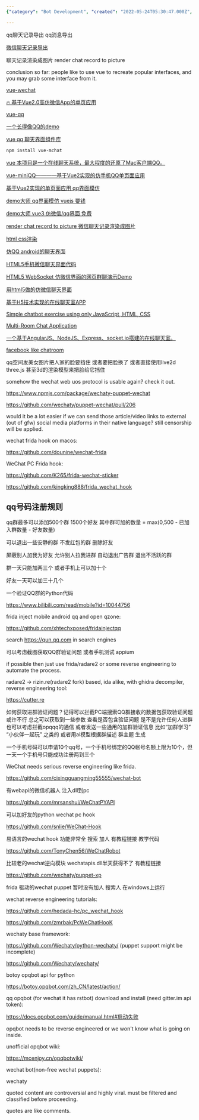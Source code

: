 ```yaml
---
{"category": "Bot Development", "created": "2022-05-24T05:30:47.000Z", "date": "2022-05-24 05:30:47", "description": "This article provides insights on creating QQ-style chat interfaces using Vue, and offers a list of useful GitHub repositories for WeChat API, bot development, and reverse engineering tools. It emphasizes the significance of implementing content filtering and classification to prevent any potential controversies.", "modified": "2022-08-18T07:49:16.823Z", "tags": ["chatbot", "conversation", "information gathering", "pyjom", "scraping", "video generator"], "title": "Qq 微信 信息提取 Bot搭建"}

---
```


qq聊天记录导出 qq消息导出

[微信聊天记录导出](https://github.com/ppwwyyxx/wechat-dump)

聊天记录渲染成图片 render chat record to picture

conclusion so far: people like to use vue to recreate popular interfaces, and you may grab some interface from it.

[vue-wechat](https://github.com/useryangtao/vue-wechat)

[🔥 基于Vue2.0高仿微信App的单页应用](https://github.com/zhaohaodang/vue-WeChat)

[vue-qq](https://github.com/lensh/vue-qq)

[一个长得像QQ的demo](https://github.com/lensh/vue-qq)

[vue qq 聊天界面组件库](https://blog.csdn.net/weixin_45783387/article/details/121595190)

```bash
npm install vue-mchat

```

[vue 本项目是一个在线聊天系统，最大程度的还原了Mac客户端QQ。](https://github.com/likaia/chat-system)

[vue-miniQQ————基于Vue2实现的仿手机QQ单页面应用](https://github.com/jiangqizheng/vue-MiniQQ)

[基于Vue2实现的单页面应用 qq界面模仿](https://github.com/lvzhenbang/vue2-qq)

[demo大师 qq界面模仿 vuejs 要钱](http://www.demodashi.com/demo/12539.html)

[demo大师 vue3 仿微信/qq界面 免费](http://www.demodashi.com/demo/17893.html)

[render chat record to picture 微信聊天记录渲染成图片](https://github.com/ppwwyyxx/wechat-dump/blob/master/dump-html.py)

[html css渲染](https://blog.csdn.net/weixin_42298415/article/details/117871213)

[仿QQ android的聊天界面](https://github.com/zb-tjw/imooc_tuling)

[HTML5手机微信聊天界面代码](https://blog.csdn.net/weixin_30745553/article/details/98240195)

[HTML5 WebSocket 仿微信界面的网页群聊演示Demo](https://gitee.com/ydq/WebChat?_from=gitee_search)

[用html5做的仿微信聊天界面](https://gitee.com/qjx378/wxchat?_from=gitee_search)

[基于H5技术实现的在线聊天室APP](https://github.com/helpcode/chat-room)

[Simple chatbot exercise using only JavaScript, HTML, CSS](https://github.com/sylviapap/chatbot)

[Multi-Room Chat Application](https://github.com/uditalias/chat-nodejs)

[一个基于AngularJS、NodeJS、Express、socket.io搭建的在线聊天室。](https://github.com/sheila1227/ChatRoom-AngularJS)

[facebook like chatroom](https://github.com/shaadomanthra/facebook-like-chat)

qq空间发美女图片把人家的脸要挡住 或者要把脸换了 或者直接使用live2d three.js 甚至3d的渲染模型来把脸给它挡住

somehow the wechat web uos protocol is usable again? check it out.

https://www.npmjs.com/package/wechaty-puppet-wechat

https://github.com/wechaty/puppet-wechat/pull/206

would it be a lot easier if we can send those article/video links to external (out of gfw) social media platforms in their native language? still censorship will be applied.

wechat frida hook on macos:

https://github.com/dounine/wechat-frida

WeChat PC Frida hook:

https://github.com/K265/frida-wechat-sticker

https://github.com/kingking888/frida_wechat_hook

## qq号码注册规则

qq群最多可以添加500个群 1500个好友 其中群可加的数量 = max(0,500 - 已加入群数量 - 好友数量)

可以退出一些安静的群 不发红包的群 删除好友

屏蔽别人加我为好友 允许别人拉我进群 自动退出广告群 退出不活跃的群

群一天只能加两三个 或者手机上可以加十个

好友一天可以加三十几个

一个验证QQ群的Python代码

https://www.bilibili.com/read/mobile?id=10044756

frida inject mobile android qq and open qzone:

https://github.com/xhtechxposed/fridainjectqq

search https://qun.qq.com in search engines

可以考虑截图获取QQ群验证问题 或者手机测试 appium

if possible then just use frida/radare2 or some reverse engineering to automate the process.

radare2 -> rizin.re(radare2 fork) based, ida alike, with ghidra decompiler, reverse engineering tool:

https://cutter.re

如何获取进群验证问题？记得可以拦截PC端搜索QQ群接收的数据包获取验证问题 或许不行 总之可以获取到一些参数 查看是否包含验证问题 是不是允许任何人进群 也可以考虑拦截opqqq的通信 或者发送一些通用的加群验证信息 比如“加群学习” “小伙伴一起玩” 之类的 或者用ai模型根据群描述 群主题 生成

一个手机号码可以申请10个qq号，一个手机号绑定的QQ帐号名额上限为10个，但一天一个手机号只能成功注册两到三个

WeChat needs serious reverse engineering like frida.

https://github.com/cixingguangming55555/wechat-bot

有webapi的微信机器人 注入dll到pc

https://github.com/mrsanshui/WeChatPYAPI

可以加好友的python wechat pc hook

https://github.com/snlie/WeChat-Hook

易语言的wechat hook 功能非常全 搜索 加人 有教程链接 教学代码

https://github.com/TonyChen56/WeChatRobot

比较老的wechat逆向模块 wechatapis.dll半天获得不了 有教程链接

https://github.com/wechaty/puppet-xp

frida 驱动的wechat puppet 暂时没有加人 搜索人 在windows上运行

wechat reverse engineering tutorials:

https://github.com/hedada-hc/pc_wechat_hook

https://github.com/zmrbak/PcWeChatHooK

wechaty base framework:

https://github.com/Wechaty/python-wechaty/ (puppet support might be incomplete)

https://github.com/Wechaty/wechaty/

botoy opqbot api for python

https://botoy.opqbot.com/zh_CN/latest/action/

qq opqbot (for wechat it has rstbot) download and install (need gitter.im api token):

https://docs.opqbot.com/guide/manual.html#启动失败

opqbot needs to be reverse engineered or we won't know what is going on inside.

unofficial opqbot wiki:

https://mcenjoy.cn/opqbotwiki/

wechat bot(non-free wechat puppets):

wechaty

quoted content are controversial and highly viral. must be filtered and classified before proceeding.

quotes are like comments.
